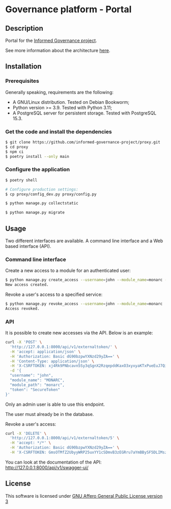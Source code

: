 # Governance platform - Portal

## Description

Portal for the
[Informed Governance project](https://github.com/informed-governance-project).

See more information about the architecture
[here](https://github.com/informed-governance-project/architecture#overview).


## Installation

### Prerequisites

Generally speaking, requirements are the following:
- A GNU/Linux distribution. Tested on Debian Bookworm;
- Python version >= 3.9. Tested with Python 3.11;
- A PostgreSQL server for persistent storage. Tested with PostgreSQL 15.3.


### Get the code and install the dependencies

```bash
$ git clone https://github.com/informed-governance-project/proxy.git
$ cd proxy
$ npm ci
$ poetry install --only main
```

### Configure the application

```bash
$ poetry shell

# Configure production settings:
$ cp proxy/config_dev.py proxy/config.py

$ python manage.py collectstatic

$ python manage.py migrate
```


## Usage

Two different interfaces are available. A command line interface and a Web based interface (API).

### Command line interface

Create a new access to a module for an authenticated user:

```bash
$ python manage.py create_access --username=john --module_name=monarc --module_path=monarc --token=SecureToken
New access created.
```

Revoke a user's access to a specified service:

```bash
$ python manage.py revoke_access --username=john --module_name=monarc
Access revoked.
```

### API

It is possible to create new accesses via the API. Below is an example:

```bash
curl -X 'POST' \
  'http://127.0.0.1:8000/api/v1/externaltoken/' \
  -H 'accept: application/json' \
  -H 'Authorization: Basic dG90bzpwYXNzd29yZA==' \
  -H 'Content-Type: application/json' \
  -H 'X-CSRFTOKEN: xj4Rk9PNbcavn5Sy3qSgnX2RzqepddKaxO3xyxyaKTxPueEuJ7QihevwJJjF2swa' \
  -d '{
  "username": "john",
  "module_name": "MONARC",
  "module_path": "monarc",
  "token": "SecureToken"
}'
```

Only an admin user is able to use this endpoint.

The user must already be in the database.

Revoke a user's access:

```bash
curl -X 'DELETE' \
  'http://127.0.0.1:8000/api/v1/externaltoken/5' \
  -H 'accept: */*' \
  -H 'Authorization: Basic dG90bzpwYXNzd29yZA==' \
  -H 'X-CSRFTOKEN: GmsOTMfZ2UbyyWRP25uxYY1cSDmvB3zEGRru7aYmBBySF5DLIMszSfuR2WrLqilE'
```


You can look at the documentation of the API:
http://127.0.0.1:8000/api/v1/swagger-ui/



## License

This software is licensed under
[GNU Affero General Public License version 3](https://www.gnu.org/licenses/agpl-3.0.html)
